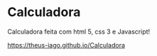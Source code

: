 # Calculadora
Calculadora feita com html 5, css 3 e Javascript!

https://theus-iago.github.io/Calculadora 
